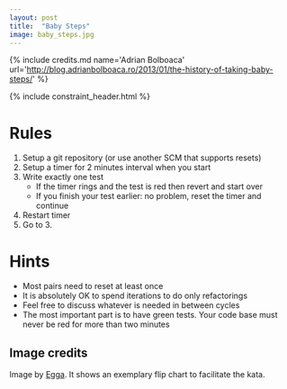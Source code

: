 ```yaml
---
layout: post
title:  "Baby Steps"
image: baby_steps.jpg
---
```


{% include credits.md name='Adrian Bolboaca' url='http://blog.adrianbolboaca.ro/2013/01/the-history-of-taking-baby-steps/' %}

{% include constraint_header.html %}

# Rules

1. Setup a git repository (or use another SCM that supports resets)
2. Setup a timer for 2 minutes interval when you start
3. Write exactly one test
   * If the timer rings and the test is red then revert and start over
   * If you finish your test earlier: no problem, reset the timer and continue
4. Restart timer
5. Go to 3.

# Hints

* Most pairs need to reset at least once
* It is absolutely OK to spend iterations to do only refactorings
* Feel free to discuss whatever is needed in between cycles
* The most important part is to have green tests. Your code base must
  never be red for more than two minutes

## Image credits

Image by [Egga](https://github.com/eggstrema). It shows an exemplary flip chart to facilitate the kata.
